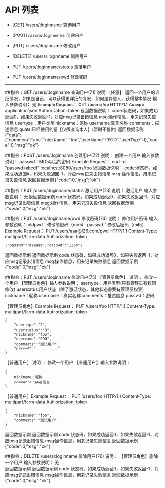 # API 列表
	

- [GET] /users/:loginname 查询用户

- [POST] /users/:loginname 创建用户

- [PUT] /users/:loginname 修改用户

- [DELETE] /users/:loginname 删除用户

- PUT /users/:loginname/status 激活用户

- PUT /users/:loginname/pwd 修改密码

	
----------

##指令：GET /users/:loginname 查询用户(71)
说明
	【任意】 返回一个用户的详细情况，如果是自己，可以获得更详细的情况，如何是其他人，获得基本情况
输入参数说明：
	无
Example Request：
	GET /users/foo HTTP/1.1 
	Accept: application/json
	Authorization: token
返回数据说明：
	code:状态码，如果成功返回0，如果失败返回-1，对应msg记录出错信息
	msg:操作信息，用来记录失败信息
	usertype：用户类型
	nickname：昵称 
	username:真实名称
	comments：描述信息
	quata:已经使用的量【仅限查询本人】(暂时不提供)
返回数据示例
	{"data":{"comment":"abc","nickName":"foo","userName":"FOO","userType":1},"code":0,"msg":"ok"}
	

##指令：POST /users/:loginname 创建用户(72)
说明：
	创建一个用户
输入参数说明：
	passwd：MD5以后的密码
Example Request：
	curl -d "passwd=abcdf" localhost:8080/users/foo
返回数据说明：
	code:状态码，如果成功返回0，如果失败返回-1，对应msg记录出错信息
	msg:操作信息，用来记录失败信息
返回数据示例
	{"code":0,"msg":"ok"}

##指令：PUT /users/:loginname/status 激活用户(73)
说明：
	激活用户
输入参数说明：
	无
返回数据示例
	code:状态码，如果成功返回0，如果失败返回-1，对应msg记录出错信息
	msg:操作信息，用来记录失败信息
返回数据示例
	{"code":0,"msg":"ok"}

##指令：PUT /users/:loginname/pwd 修改密码(74)
说明：
	修改用户密码
输入参数说明：
	oldpwd：修改前密码（md5）
	passwd：修改后密码（md5）
Example Request：
	PUT /users/aaa@126.com/pwd HTTP/1.1 
	Content-Type: multipart/form-data
	Authorization: token
 
	{"passwd":"aaaaaa","oldpwd":"1234"}
返回数据示例
	返回数据示例
	code:状态码，如果成功返回0，如果失败返回-1，对应msg记录出错信息
	msg:操作信息，用来记录失败信息
返回数据示例
	{"code":0,"msg":"ok"}


##指令：PUT /users/:loginname 修改用户(75)
【管理员角色】 说明 ：
	修改一个用户
【管理员角色】输入参数说明：
	usertype：用户类型(只有管理员有权限修改)
	userstatus:用户状态（除了激活状态，其他状态需要有管理员权限）
	nickname：昵称
	username：真实名称
	comments：描述信息
	passwd：密码

【管理员角色】Example Request：
	PUT /users/foo HTTP/1.1 
	Content-Type: multipart/form-data
	Authorization: token
 
	{
		"usertype":"2",
		"userstatus":"3"，
		"nickname":"foo",
		"username":"FOO",
		"comments":"测试用户",
		"passwd":“..........”
	}

【普通用户】 说明 ：
	修改一个用户
【普通用户】输入参数说明：

	{
		nickname：昵称
		comments：描述信息
	}

【普通用户】Example Request：
	PUT /users/foo HTTP/1.1 
	Content-Type: multipart/form-data
	Authorization: token
 
	{
		"nickname":"foo",
		"comments":"测试用户"
	}
返回数据示例
	返回数据示例
	code:状态码，如果成功返回0，如果失败返回-1，对应msg记录出错信息
	msg:操作信息，用来记录失败信息
返回数据示例
	{"code":0,"msg":"ok"}

##指令：DELETE /users/:loginname 删除用户(76)
说明：
	【管理员角色】删除一个用户
输入参数说明：
	无                     
返回数据示例
	返回数据示例
	code:状态码，如果成功返回0，如果失败返回-1，对应msg记录出错信息
	msg:操作信息，用来记录失败信息
返回数据示例
	{"code":0,"msg":"ok"}


